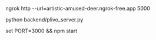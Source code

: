 ngrok http --url=artistic-amused-deer.ngrok-free.app 5000

python backend/plivo_server.py


set PORT=3000 && npm start